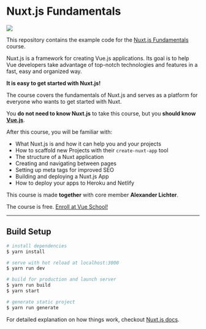 # Nuxt.js Fundamentals

[![](https://vueschool.s3.amazonaws.com/4d844f1712a19f3de8c4fed7558ee654/nuxt-fundamentals.png)](https://vueschool.io/courses/nuxtjs-fundamentals)

This repository contains the example code for the [Nuxt.js Fundamentals](https://vueschool.io/courses/nuxtjs-fundamentals) course.


Nuxt.js is a framework for creating Vue.js applications. Its goal is to help Vue developers take advantage of top-notch technologies and features in a fast, easy and organized way. 

**It is easy to get started with Nuxt.js!**

The course covers the fundamentals of Nuxt.js and serves as a platform for everyone who wants to get started with Nuxt.

You **do not need to know Nuxt.js** to take this course, but you **should know [Vue.js](https://vueschool.io/courses)**.

After this course, you will be familiar with:
- What Nuxt.js is and how it can help you and your projects
- How to scaffold new Projects with their `create-nuxt-app` tool
- The structure of a Nuxt application
- Creating and navigating between pages
- Setting up meta tags for improved SEO
- Building and deploying a Nuxt.js App
- How to deploy your apps to Heroku and Netlify

This course is made **together** with core member **Alexander Lichter**.

The course is free. [Enroll at Vue School!](https://vueschool.io/courses/nuxtjs-fundamentals)


---

## Build Setup

``` bash
# install dependencies
$ yarn install

# serve with hot reload at localhost:3000
$ yarn run dev

# build for production and launch server
$ yarn run build
$ yarn start

# generate static project
$ yarn run generate
```

For detailed explanation on how things work, checkout [Nuxt.js docs](https://nuxtjs.org).
